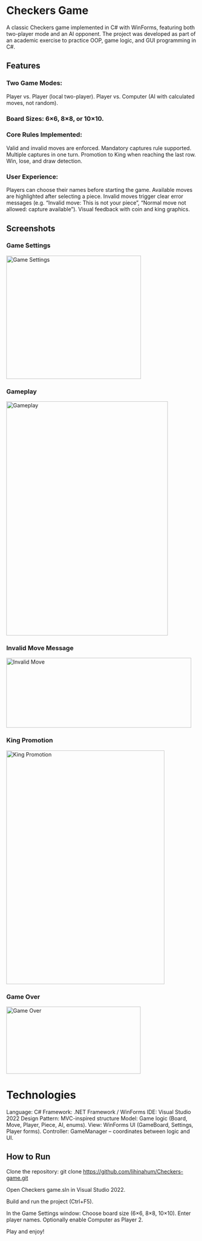 # Checkers Game 

A classic Checkers game implemented in C# with WinForms, featuring both two-player mode and an AI opponent.
The project was developed as part of an academic exercise to practice OOP, game logic, and GUI programming in C#.

## Features 
### Two Game Modes:
Player vs. Player (local two-player).
Player vs. Computer (AI with calculated moves, not random).

### Board Sizes: 6×6, 8×8, or 10×10.

### Core Rules Implemented:
Valid and invalid moves are enforced.
Mandatory captures rule supported.
Multiple captures in one turn.
Promotion to King when reaching the last row.
Win, lose, and draw detection.

### User Experience:
Players can choose their names before starting the game.
Available moves are highlighted after selecting a piece.
Invalid moves trigger clear error messages (e.g. “Invalid move: This is not your piece”, “Normal move not allowed: capture available”).
Visual feedback with coin and king graphics.

## Screenshots  
### Game Settings  
<img width="356" height="325" alt="Game Settings" src="https://github.com/user-attachments/assets/c450b212-6207-4932-957a-f80be37b9bee" />

### Gameplay  
<img width="427" height="617" alt="Gameplay" src="https://github.com/user-attachments/assets/60d876df-9856-4a89-96dd-94019f981afc" />

### Invalid Move Message  
<img width="489" height="184" alt="Invalid Move" src="https://github.com/user-attachments/assets/97b6c86d-4fcd-4ec6-b89f-241026602a1d" />

### King Promotion  
<img width="418" height="616" alt="King Promotion" src="https://github.com/user-attachments/assets/331213ca-6e5b-454b-968d-643a6a7ff28c" />

### Game Over  
<img width="355" height="177" alt="Game Over" src="https://github.com/user-attachments/assets/dd19639c-1eb6-435f-a8e8-67bf8752113d" />


# Technologies 
Language: C# 
Framework: .NET Framework / WinForms 
IDE: Visual Studio 2022 
Design Pattern: MVC-inspired structure 
Model: Game logic (Board, Move, Player, Piece, AI, enums). 
View: WinForms UI (GameBoard, Settings, Player forms). 
Controller: GameManager – coordinates between logic and UI. 

## How to Run 

Clone the repository:
git clone https://github.com/lihinahum/Checkers-game.git

Open Checkers game.sln in Visual Studio 2022.

Build and run the project (Ctrl+F5).

In the Game Settings window:
Choose board size (6×6, 8×8, 10×10).
Enter player names.
Optionally enable Computer as Player 2.

Play and enjoy!
